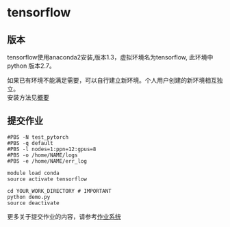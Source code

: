 # tensorflow

## 版本

tensorflow使用anaconda2安装,版本1.3，虚拟环境名为tensorflow, 此环境中python 版本2.7。

如果已有环境不能满足需要，可以自行建立新环境。个人用户创建的新环境相互独立。  
安装方法见[概要](index.md)

## 提交作业
```shell
#PBS -N test_pytorch
#PBS -q default
#PBS -l nodes=1:ppn=12:gpus=8
#PBS -o /home/NAME/logs
#PBS -e /home/NAME/err_log

module load conda
source activate tensorflow

cd YOUR_WORK_DIRECTORY # IMPORTANT
python demo.py
source deactivate
```
更多关于提交作业的内容，请参考[作业系统](../jobs.md)


